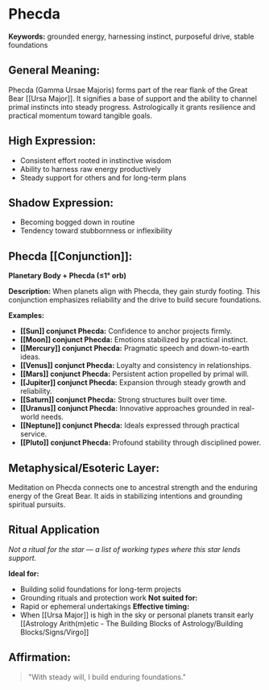 # Phecda


**Keywords:** grounded energy, harnessing instinct, purposeful drive, stable foundations

## General Meaning:
Phecda (Gamma Ursae Majoris) forms part of the rear flank of the Great Bear [[Ursa Major]]. It signifies a base of support and the ability to channel primal instincts into steady progress. Astrologically it grants resilience and practical momentum toward tangible goals.

## High Expression:
- Consistent effort rooted in instinctive wisdom
- Ability to harness raw energy productively
- Steady support for others and for long-term plans

## Shadow Expression:
- Becoming bogged down in routine
- Tendency toward stubbornness or inflexibility

## Phecda [[Conjunction]]:

**Planetary Body + Phecda (≤1° orb)**

**Description:**
When planets align with Phecda, they gain sturdy footing. This conjunction emphasizes reliability and the drive to build secure foundations.

**Examples:**
- **[[Sun]] conjunct Phecda:** Confidence to anchor projects firmly.
- **[[Moon]] conjunct Phecda:** Emotions stabilized by practical instinct.
- **[[Mercury]] conjunct Phecda:** Pragmatic speech and down-to-earth ideas.
- **[[Venus]] conjunct Phecda:** Loyalty and consistency in relationships.
- **[[Mars]] conjunct Phecda:** Persistent action propelled by primal will.
- **[[Jupiter]] conjunct Phecda:** Expansion through steady growth and reliability.
- **[[Saturn]] conjunct Phecda:** Strong structures built over time.
- **[[Uranus]] conjunct Phecda:** Innovative approaches grounded in real-world needs.
- **[[Neptune]] conjunct Phecda:** Ideals expressed through practical service.
- **[[Pluto]] conjunct Phecda:** Profound stability through disciplined power.

## Metaphysical/Esoteric Layer:
Meditation on Phecda connects one to ancestral strength and the enduring energy of the Great Bear. It aids in stabilizing intentions and grounding spiritual pursuits.

## Ritual Application
*Not a ritual for the star — a list of working types where this star lends support.*

**Ideal for:**
- Building solid foundations for long-term projects
- Grounding rituals and protection work
**Not suited for:**
- Rapid or ephemeral undertakings
**Effective timing:**
- When [[Ursa Major]] is high in the sky or personal planets transit early [[Astrology Arith(m)etic - The Building Blocks of Astrology/Building Blocks/Signs/Virgo]]

## Affirmation:

> "With steady will, I build enduring foundations."

